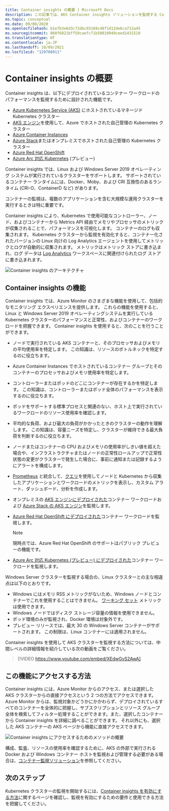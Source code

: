```yaml
---
title: Container insights の概要 | Microsoft Docs
description: この記事では、AKS Container insights ソリューションを監視する Container insights と、Azure の AKS クラスターとコンテナー インスタンスの正常性を監視することによって提供される価値について説明します。
ms.topic: conceptual
ms.date: 09/08/2020
ms.openlocfilehash: b1e7b3e6d3c72dbc65169c48f1d12de6ca712a45
ms.sourcegitcommit: 860f6821bff59caefc71b50810949ceed1431510
ms.translationtype: HT
ms.contentlocale: ja-JP
ms.lasthandoff: 10/09/2021
ms.locfileid: "129708911"
---
```

# <a name="container-insights-overview"></a>Container insights の概要

Container insights は、以下にデプロイされているコンテナー ワークロードのパフォーマンスを監視するために設計された機能です。

- [Azure Kubernetes Service (AKS)](../../aks/intro-kubernetes.md) にホストされているマネージド Kubernetes クラスター
- [AKS エンジン](https://github.com/Azure/aks-engine)を使用して、Azure でホストされた自己管理の Kubernetes クラスター
- [Azure Container Instances](../../container-instances/container-instances-overview.md)
- [Azure Stack](/azure-stack/user/azure-stack-kubernetes-aks-engine-overview)またはオンプレミスでホストされた自己管理の Kubernetes クラスター
- [Azure Red Hat OpenShift](../../openshift/intro-openshift.md)
- [Azure Arc 対応 Kubernetes](../../azure-arc/kubernetes/overview.md) (プレビュー)

Container insights では、Linux および Windows Server 2019 オペレーティング システムが実行されているクラスターをサポートします。 サポートされているコンテナー ランタイムには、Docker、Moby、および CRI 互換性のあるランタイム (CRI-O、ContainerD など) があります。

コンテナーの監視は、複数のアプリケーションを含む大規模な運用クラスターを実行するときは特に重要です。

Container insights により、Kubernetes で使用可能なコントローラー、ノード、およびコンテナーから Metrics API 経由でメモリやプロセッサのメトリックが収集されることで、パフォーマンスを可視化します。 コンテナーのログも収集されます。  Kubernetes クラスターから監視を有効化すると、コンテナー化されたバージョンの Linux 向けの Log Analytics エージェントを使用してメトリックとログが自動的に収集されます。 メトリックはメトリック ストアに書き込まれ、ログ データは [Log Analytics](../logs/log-query-overview.md) ワークスペースに関連付けられたログ ストアに書き込まれます。

![Container insights のアーキテクチャ](./media/container-insights-overview/azmon-containers-architecture-01.png)

## <a name="what-does-container-insights-provide"></a>Container insights の機能

Container insights では、Azure Monitor のさまざまな機能を使用して、包括的なモニタリング エクスペリエンスを提供します。 これらの機能を使用すると、Linux と Windows Server 2019 オペレーティングシステムを実行している Kubernetes クラスターのパフォーマンスと正常性、およびコンテナーのワークロードを把握できます。 Container insights を使用すると、次のことを行うことができます。

* ノードで実行されている AKS コンテナーと、そのプロセッサおよびメモリの平均使用率を特定します。 この知識は、リソースのボトルネックを特定するのに役立ちます。
* Azure Container Instances でホストされているコンテナー グループとそのコンテナーのプロセッサおよびメモリ使用率を特定します。
* コントローラーまたはポッドのどこにコンテナーが存在するかを特定します。 この知識は、コントローラーまたはポッド全体のパフォーマンスを表示するのに役立ちます。
* ポッドをサポートする標準プロセスと関連のない、ホスト上で実行されているワークロードのリソース使用率を確認します。
* 平均的な負荷、および最大の負荷がかかったときのクラスターの動作を理解します。 この知識は、容量ニーズを特定し、クラスターが維持できる最大負荷を判断するのに役立ちます。
* ノードまたはコンテナーの CPU およびメモリの使用率がしきい値を超えた場合や、インフラストラクチャまたはノードの正常性ロールアップで正常性状態の変更がクラスターで発生した場合に、事前に通知または記録するようにアラートを構成します。
* [Prometheus](https://prometheus.io/docs/introduction/overview/) と統合して、[クエリ](container-insights-log-query.md)を使用してノードと Kubernetes から収集したアプリケーションとワークロードのメトリックを表示し、カスタム アラート、ダッシュボード、分析を作成します。
* オンプレミスの [AKS エンジンにデプロイされた](https://github.com/Azure/aks-engine)コンテナー ワークロードおよび [Azure Stack の AKS エンジン](/azure-stack/user/azure-stack-kubernetes-aks-engine-overview)を監視します。
* [Azure Red Hat OpenShift にデプロイされた](../../openshift/intro-openshift.md)コンテナー ワークロードを監視します。

    >[!NOTE]
    >現時点では、Azure Red Hat OpenShift のサポートはパブリック プレビューの機能です。
    >

* [Azure Arc 対応 Kubernetes (プレビュー) にデプロイされた](../../azure-arc/kubernetes/overview.md)コンテナー ワークロードを監視します。

Windows Server クラスターを監視する場合の、Linux クラスターとの主な相違点は以下のとおりです。

- Windows にはメモリ RSS メトリックがないため、Windows ノードとコンテナーでこれを使用することはできません。 [ワーキング セット](/windows/win32/memory/working-set) メトリックは使用できます。
- Windows ノードではディスク ストレージ容量の情報を使用できません。
- ポッド環境のみが監視され、Docker 環境は対象外です。
- プレビュー リリースでは、最大 30 の Windows Server コンテナーがサポートされます。 この制限は、Linux コンテナーには適用されません。

Container insights を使用して AKS クラスターを監視する方法については、中間レベルの詳細情報を紹介している次の動画をご覧ください。

> [!VIDEO https://www.youtube.com/embed/XEdwGvS2AwA]

## <a name="how-do-i-access-this-feature"></a>この機能にアクセスする方法

Container insights には、Azure Monitor からのアクセス、または選択した AKS クラスターからの直接アクセスという 2 つの方法でアクセスできます。 Azure Monitor からは、監視対象かどうかにかかわらず、デプロイされているすべてのコンテナーを全体的に把握し、サブスクリプションとリソース グループ全体を検索してフィルター処理することができます。また、選択したコンテナーから Container insights を詳細に調べることができます。  それ以外にも、選択した AKS コンテナーの AKS ページから機能に直接アクセスできます。

![Container insights にアクセスするためのメソッドの概要](./media/container-insights-overview/azmon-containers-experience.png)

構成、監査、リソースの使用率を確認するために、AKS の外部で実行される Docker および Windows コンテナー ホストを監視および管理する必要がある場合は、[コンテナー監視ソリューション](./containers.md)を参照してください。

## <a name="next-steps"></a>次のステップ

Kubernetes クラスターの監視を開始するには、[Container insights を有効にする方法](container-insights-onboard.md)に関するページを確認し、監視を有効にするための要件と使用できる方法を把握してください。
